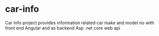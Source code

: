 # car-info
Car Info project provides information related car make and model no with front end Angular and as backend Asp .net core web api
